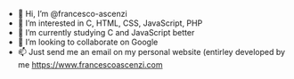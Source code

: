- 👋 Hi, I’m @francesco-ascenzi
- 👀 I’m interested in C, HTML, CSS, JavaScript, PHP
- 🌱 I’m currently studying C and JavaScript better
- 💞️ I’m looking to collaborate on Google
- 📫 Just send me an email on my personal website (entirley developed by me https://www.francescoascenzi.com

<!---
francesco-ascenzi/francesco-ascenzi is a ✨ special ✨ repository because its `README.md` (this file) appears on your GitHub profile.
You can click the Preview link to take a look at your changes.
--->
